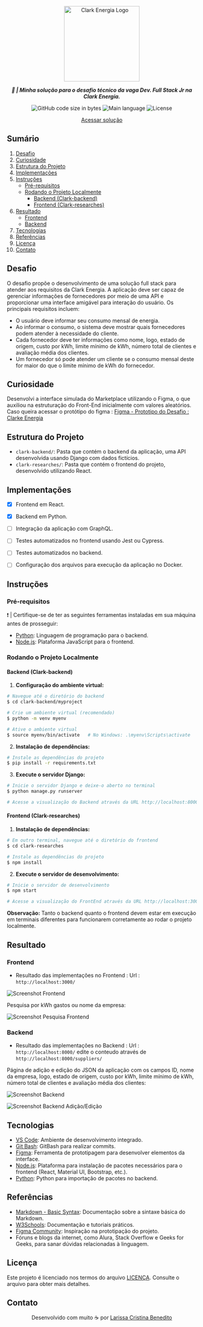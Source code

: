 <p align="center">
  <img src="https://github.com/mewmewdevart/ClarkeChallengeJr/assets/50052600/7f31b10e-bded-4aa8-a345-43f6c1c09812" alt="Clark Energia Logo" style="width: 200px;">
</p>

<p align="center">
	<b><i>
    💼 | Minha solução para o desafio técnico da vaga Dev. Full Stack Jr na Clark Energia.
  </i></b><br>
</p>

<p align="center">
	<img alt="GitHub code size in bytes" src="https://img.shields.io/github/languages/code-size/mewmewdevart/ClarkeChallengeJr?color=01C976" />
	<img alt="Main language" src="https://img.shields.io/github/languages/top/mewmewdevart/ClarkeChallengeJr?color=01C976"/>
	<img alt="License" src="https://img.shields.io/github/license/mewmewdevart/ClarkeChallengeJr?color=01C976"/>
</p>

<p align="center">
	<a href="clarke-challenge-jr.vercel.app" target="_blank">Acessar solução</a> 
</p>

## Sumário
1. [Desafio](#desafio)
2. [Curiosidade](#curiosidade)
3. [Estrutura do Projeto](#estrutura-do-projeto)
4. [Implementações](#implementações)
5. [Instruções](#instruções)
    - [Pré-requisitos](#pré-requisitos)
    - [Rodando o Projeto Localmente](#rodando-o-projeto-localmente)
      - [Backend (Clark-backend)](#backend-clark-backend)
      - [Frontend (Clark-researches)](#frontend-clark-researches)
6. [Resultado](#resultado)
    - [Frontend](#frontend)
    - [Backend](#backend)
7. [Tecnologias](#tecnologias)
8. [Referências](#referências)
9. [Licença](#licença)
10. [Contato](#contato)


## Desafio

O desafio propõe o desenvolvimento de uma solução full stack para atender aos requisitos da Clark Energia. A aplicação deve ser capaz de gerenciar informações de fornecedores por meio de uma API e proporcionar uma interface amigável para interação do usuário. Os principais requisitos incluem:

- O usuário deve informar seu consumo mensal de energia.
- Ao informar o consumo, o sistema deve mostrar quais fornecedores podem atender à necessidade do cliente.
- Cada fornecedor deve ter informações como nome, logo, estado de origem, custo por kWh, limite mínimo de kWh, número total de clientes e avaliação média dos clientes.
- Um fornecedor só pode atender um cliente se o consumo mensal deste for maior do que o limite mínimo de kWh do fornecedor.


## Curiosidade

Desenvolvi a interface simulada do Marketplace utilizando o Figma, o que auxiliou na estruturação do Front-End inicialmente com valores aleatórios.  Caso queira acessar o protótipo do figma : <a href="https://www.figma.com/file/0EY8zil2O90dwPKULIUQ2l/Clarke-Energia?type=design&node-id=0-1&mode=design&t=eG9erOGjwALgy0r4-0" target="_blank">Figma - Prototipo do Desafio : Clarke Energia</a>


## Estrutura do Projeto

- `clark-backend/`: Pasta que contém o backend da aplicação, uma API desenvolvida usando Django com dados fictícios.
- `clark-researches/`: Pasta que contém o frontend do projeto, desenvolvido utilizando React.


## Implementações

- [x] Frontend em React.
- [x] Backend em Python.
- [ ] Integração da aplicação com GraphQL.
- [ ] Testes automatizados no frontend usando Jest ou Cypress.
- [ ] Testes automatizados no backend.
- [ ] Configuração dos arquivos para execução da aplicação no Docker.


## Instruções

### Pré-requisitos

❗️ | Certifique-se de ter as seguintes ferramentas instaladas em sua máquina antes de prosseguir:

- [Python](https://www.python.org/downloads/): Linguagem de programação para o backend.
- [Node.js](https://nodejs.org/): Plataforma JavaScript para o frontend.

### Rodando o Projeto Localmente

#### Backend (Clark-backend)

1. **Configuração do ambiente virtual:**

```bash
# Navegue até o diretório do backend
$ cd clark-backend/myproject

# Crie um ambiente virtual (recomendado)
$ python -m venv myenv

# Ative o ambiente virtual
$ source myenv/bin/activate   # No Windows: .\myenv\Scripts\activate
```

2. **Instalação de dependências:**

```bash
# Instale as dependências do projeto
$ pip install -r requirements.txt
```

3. **Execute o servidor Django:**

```bash
# Inicie o servidor Django e deixe-o aberto no terminal
$ python manage.py runserver

# Acesse a visualização do Backend através da URL http://localhost:8000/
```

#### Frontend (Clark-researches)

1. **Instalação de dependências:**

```bash
# Em outro terminal, navegue até o diretório do frontend
$ cd clark-researches

# Instale as dependências do projeto
$ npm install
```

2. **Execute o servidor de desenvolvimento:**

```bash
# Inicie o servidor de desenvolvimento
$ npm start

# Acesse a visualização do FrontEnd através da URL http://localhost:3000/
```

**Observação:** Tanto o backend quanto o frontend devem estar em execução em terminais diferentes para funcionarem corretamente ao rodar o projeto localmente.


## Resultado

### Frontend

- Resultado das implementações no Frontend : Url : ```http://localhost:3000/```

![Screenshot Frontend](https://github.com/mewmewdevart/ClarkeChallengeJr/assets/50052600/de235313-30cc-492a-b438-252127f10537)

Pesquisa por kWh gastos ou nome da empresa:

![Screenshot Pesquisa Frontend](https://github.com/mewmewdevart/ClarkeChallengeJr/assets/50052600/cce91cb4-e9bf-4907-be10-e5fcfb8993a7)

### Backend

- Resultado das implementações no Backend : Url : ```http://localhost:8000/``` edite o conteudo através de ```http://localhost:8000/suppliers/```

Página de adição e edição do JSON da aplicação com os campos ID, nome da empresa, logo, estado de origem, custo por kWh, limite mínimo de kWh, número total de clientes e avaliação média dos clientes:

![Screenshot Backend](https://github.com/mewmewdevart/ClarkeChallengeJr/assets/50052600/94ac06b5-a5a4-4d2d-bd0e-91d0c9fb6c68)

![Screenshot Backend Adição/Edição](https://github.com/mewmewdevart/ClarkeChallengeJr/assets/50052600/1ac1c124-3b09-4e8b-928c-961b56e14f16)


## Tecnologias

- [VS Code](https://code.visualstudio.com/): Ambiente de desenvolvimento integrado.
- [Git Bash](https://git-scm.com/downloads): GitBash para realizar commits.
- [Figma](https://www.figma.com/): Ferramenta de prototipagem para desenvolver elementos da interface.
- [Node.js](https://nodejs.org/en): Plataforma para instalação de pacotes necessários para o frontend (React, Material UI, Bootstrap, etc.).
- [Python](https://www.python.org/downloads/): Python para importação de pacotes no backend.


## Referências

- [Markdown - Basic Syntax](https://www.markdownguide.org/basic-syntax/): Documentação sobre a sintaxe básica do Markdown.
- [W3Schools](https://www.w3schools.com/): Documentação e tutoriais práticos.
- [Figma Community](https://www.figma.com/community): Inspiração na prototipação do projeto.
- Fóruns e blogs da internet, como Alura, Stack Overflow e Geeks for Geeks, para sanar dúvidas relacionadas à linguagem.


## Licença

Este projeto é licenciado nos termos do arquivo [LICENÇA](LICENSE). Consulte o arquivo para obter mais detalhes.


## Contato

<p align="center">
  Desenvolvido com muito ☕ por
  <a href="https://linktr.ee/mewmewdevart" target="_blank">Larissa Cristina Benedito</a>
</p>
